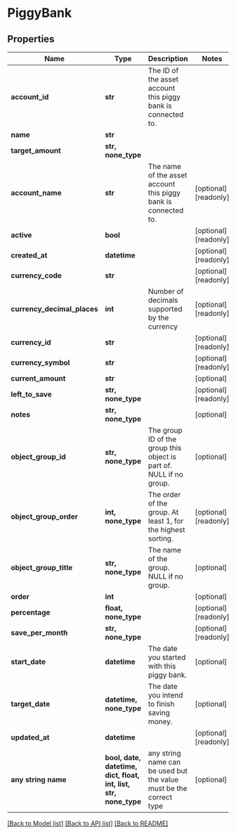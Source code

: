 # PiggyBank


## Properties
Name | Type | Description | Notes
------------ | ------------- | ------------- | -------------
**account_id** | **str** | The ID of the asset account this piggy bank is connected to. | 
**name** | **str** |  | 
**target_amount** | **str, none_type** |  | 
**account_name** | **str** | The name of the asset account this piggy bank is connected to. | [optional] [readonly] 
**active** | **bool** |  | [optional] [readonly] 
**created_at** | **datetime** |  | [optional] [readonly] 
**currency_code** | **str** |  | [optional] [readonly] 
**currency_decimal_places** | **int** | Number of decimals supported by the currency | [optional] [readonly] 
**currency_id** | **str** |  | [optional] [readonly] 
**currency_symbol** | **str** |  | [optional] [readonly] 
**current_amount** | **str** |  | [optional] 
**left_to_save** | **str, none_type** |  | [optional] [readonly] 
**notes** | **str, none_type** |  | [optional] 
**object_group_id** | **str, none_type** | The group ID of the group this object is part of. NULL if no group. | [optional] 
**object_group_order** | **int, none_type** | The order of the group. At least 1, for the highest sorting. | [optional] [readonly] 
**object_group_title** | **str, none_type** | The name of the group. NULL if no group. | [optional] 
**order** | **int** |  | [optional] 
**percentage** | **float, none_type** |  | [optional] [readonly] 
**save_per_month** | **str, none_type** |  | [optional] [readonly] 
**start_date** | **datetime** | The date you started with this piggy bank. | [optional] 
**target_date** | **datetime, none_type** | The date you intend to finish saving money. | [optional] 
**updated_at** | **datetime** |  | [optional] [readonly] 
**any string name** | **bool, date, datetime, dict, float, int, list, str, none_type** | any string name can be used but the value must be the correct type | [optional]

[[Back to Model list]](../README.md#documentation-for-models) [[Back to API list]](../README.md#documentation-for-api-endpoints) [[Back to README]](../README.md)


